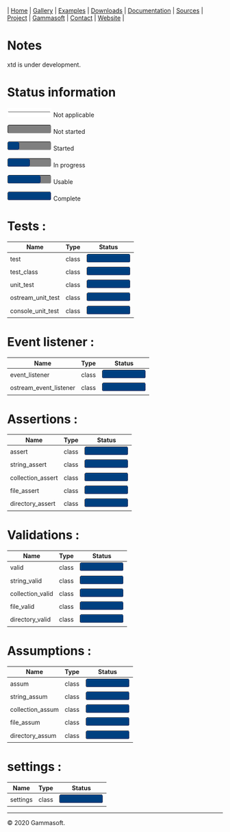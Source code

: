 | [Home](home.md) | [Gallery](gallery.md) | [Examples](examples.md) | [Downloads](downloads.md) | [Documentation](documentation.md) | [Sources](https://github.com/gammasoft71/xtd) | [Project](https://sourceforge.net/projects/xtdpro/) | [Gammasoft](gammasoft.md)  | [Contact](contact.md) | [Website](https://gammasoft71.wixsite.com/gammasoft) |

# Notes 

xtd is under development.

# Status information

![progressina](pictures/progress_ina.png) Not applicable

![progress0](pictures/progress0.png) Not started

![progress25](pictures/progress25.png) Started

![progress50](pictures/progress50.png) In progress

![progress75](pictures/progress75.png) Usable

![progress100](pictures/progress100.png) Complete

# Tests :

| Name              | Type  | Status                                   |
|-------------------|-------|------------------------------------------|
| test              | class | ![progress100](pictures/progress100.png) |
| test_class        | class | ![progress100](pictures/progress100.png) |
| unit_test         | class | ![progress100](pictures/progress100.png) |
| ostream_unit_test | class | ![progress100](pictures/progress100.png) |
| console_unit_test | class | ![progress100](pictures/progress100.png) |

# Event listener :

| Name                   | Type  | Status                                   |
|------------------------|-------|------------------------------------------|
| event_listener         | class | ![progress100](pictures/progress100.png) |
| ostream_event_listener | class | ![progress100](pictures/progress100.png) |

# Assertions :

| Name              | Type  | Status                                   |
|-------------------|-------|------------------------------------------|
| assert            | class | ![progress100](pictures/progress100.png) |
| string_assert     | class | ![progress100](pictures/progress100.png) |
| collection_assert | class | ![progress100](pictures/progress100.png) |
| file_assert       | class | ![progress100](pictures/progress100.png) |
| directory_assert  | class | ![progress100](pictures/progress100.png) |

# Validations :

| Name             | Type  | Status                                   |
|------------------|-------|------------------------------------------|
| valid            | class | ![progress100](pictures/progress100.png) |
| string_valid     | class | ![progress100](pictures/progress100.png) |
| collection_valid | class | ![progress100](pictures/progress100.png) |
| file_valid       | class | ![progress100](pictures/progress100.png) |
| directory_valid  | class | ![progress100](pictures/progress100.png) |

# Assumptions :

| Name             | Type  | Status                                   |
|------------------|-------|------------------------------------------|
| assum            | class | ![progress100](pictures/progress100.png) |
| string_assum     | class | ![progress100](pictures/progress100.png) |
| collection_assum | class | ![progress100](pictures/progress100.png) |
| file_assum       | class | ![progress100](pictures/progress100.png) |
| directory_assum  | class | ![progress100](pictures/progress100.png) |

# settings :
| Name     | Type  | Status                                   |
|----------|-------|------------------------------------------|
| settings | class | ![progress100](pictures/progress100.png) |

______________________________________________________________________________________________

© 2020 Gammasoft.

